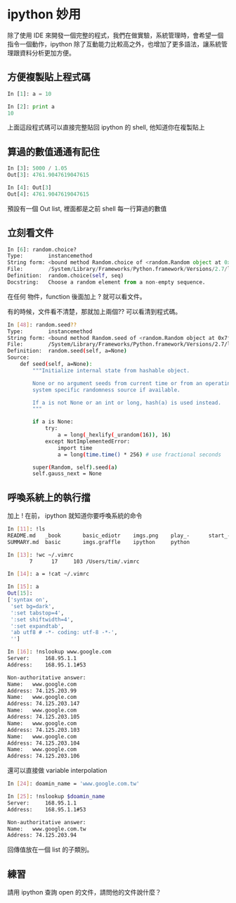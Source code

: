 # ipython 妙用

除了使用 IDE 來開發一個完整的程式，我們在做實驗，系統管理時，會希望一個指令一個動作，ipython 除了互動能力比較高之外，也增加了更多語法，讓系統管理跟資料分析更加方便。

## 方便複製貼上程式碼

```python
In [1]: a = 10

In [2]: print a
10
```

上面這段程式碼可以直接完整貼回 ipython 的 shell, 他知道你在複製貼上

## 算過的數值通通有記住

```python
In [3]: 5000 / 1.05
Out[3]: 4761.9047619047615

In [4]: Out[3]
Out[4]: 4761.9047619047615
```

預設有一個 Out list, 裡面都是之前 shell 每一行算過的數值

## 立刻看文件

```python
In [6]: random.choice?
Type:        instancemethod
String form: <bound method Random.choice of <random.Random object at 0x7f8c8107ba20>>
File:        /System/Library/Frameworks/Python.framework/Versions/2.7/lib/python2.7/random.py
Definition:  random.choice(self, seq)
Docstring:   Choose a random element from a non-empty sequence.
```
在任何 物件，function 後面加上 ?  就可以看文件。

有的時候，文件看不清楚，那就加上兩個?? 可以看清到程式碼。
```bash
In [48]: random.seed??
Type:        instancemethod
String form: <bound method Random.seed of <random.Random object at 0x7f8c8107ba20>>
File:        /System/Library/Frameworks/Python.framework/Versions/2.7/lib/python2.7/random.py
Definition:  random.seed(self, a=None)
Source:
    def seed(self, a=None):
        """Initialize internal state from hashable object.

        None or no argument seeds from current time or from an operating
        system specific randomness source if available.

        If a is not None or an int or long, hash(a) is used instead.
        """

        if a is None:
            try:
                a = long(_hexlify(_urandom(16)), 16)
            except NotImplementedError:
                import time
                a = long(time.time() * 256) # use fractional seconds

        super(Random, self).seed(a)
        self.gauss_next = None
```

## 呼喚系統上的執行擋

加上 ! 在前， ipython 就知道你要呼喚系統的命令

```bash
In [11]: !ls
README.md	_book		basic_ediotr	imgs.png	play_-		start_-
SUMMARY.md	basic		imgs.graffle	ipython		python

In [13]: !wc ~/.vimrc
       7      17     103 /Users/tim/.vimrc

In [14]: a = !cat ~/.vimrc

In [15]: a
Out[15]:
['syntax on',
 'set bg=dark',
 ':set tabstop=4',
 ':set shiftwidth=4',
 ':set expandtab',
 'ab utf8 # -*- coding: utf-8 -*-',
 '']

In [16]: !nslookup www.google.com
Server:		168.95.1.1
Address:	168.95.1.1#53

Non-authoritative answer:
Name:	www.google.com
Address: 74.125.203.99
Name:	www.google.com
Address: 74.125.203.147
Name:	www.google.com
Address: 74.125.203.105
Name:	www.google.com
Address: 74.125.203.103
Name:	www.google.com
Address: 74.125.203.104
Name:	www.google.com
Address: 74.125.203.106

```
還可以直接做 variable interpolation

```bash
In [24]: doamin_name = 'www.google.com.tw'

In [25]: !nslookup $doamin_name
Server:		168.95.1.1
Address:	168.95.1.1#53

Non-authoritative answer:
Name:	www.google.com.tw
Address: 74.125.203.94
```

回傳值放在一個 list 的子類別。



## 練習

請用 ipython 查詢 open 的文件，請問他的文件說什麼？


